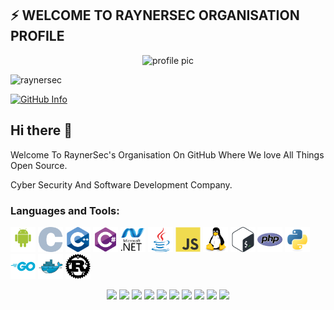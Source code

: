 <p align="center">
<!--  <p align="left"> <img src="https://gpvc.arturio.dev/raynersec" alt="raynersec" /></p> -->

## ⚡ WELCOME TO RAYNERSEC ORGANISATION PROFILE

<p align="center"><img alt="profile pic" width="195px" src="https://avatars.githubusercontent.com/u/54022039?s=200&v=4" /></p>

<p align="left"> <img src="https://komarev.com/ghpvc/?username=raynersec&style=flat-square&color=brightgreen" alt="raynersec" /></p>

[![GitHub Info](https://stats.justsong.cn/api/github?username=raynersec&theme=dark)](https://github.com/raynersec)

## Hi there 👋

Welcome To RaynerSec's Organisation On GitHub Where We love All Things Open Source.

Cyber Security And Software Development Company.

<h3 align="left">Languages and Tools:</h3>
<p align="left">
<a href="https://developer.android.com" target="_blank"> <img src="https://raw.githubusercontent.com/devicons/devicon/master/icons/android/android-original-wordmark.svg" alt="android" width="40" height="40"/></a>
<a href="https://www.cprogramming.com/" target="_blank"> <img src="https://raw.githubusercontent.com/devicons/devicon/master/icons/c/c-original.svg" alt="c" width="40" height="40"/></a>
<a href="https://www.w3schools.com/cpp/" target="_blank"> <img src="https://raw.githubusercontent.com/devicons/devicon/master/icons/cplusplus/cplusplus-original.svg" alt="cplusplus" width="40" height="40"/></a>
<a href="https://www.w3schools.com/cs/" target="_blank"> <img src="https://raw.githubusercontent.com/devicons/devicon/master/icons/csharp/csharp-original.svg" alt="csharp" width="40" height="40"/></a>
<a href="https://dotnet.microsoft.com/" target="_blank"> <img src="https://raw.githubusercontent.com/devicons/devicon/master/icons/dot-net/dot-net-original-wordmark.svg" alt="dotnet" width="40" height="40"/></a>
<a href="https://www.java.com" target="_blank"> <img src="https://raw.githubusercontent.com/devicons/devicon/master/icons/java/java-original.svg" alt="java" width="40" height="40"/></a>
<a href="https://developer.mozilla.org/en-US/docs/Web/JavaScript" target="_blank"> <img src="https://raw.githubusercontent.com/devicons/devicon/master/icons/javascript/javascript-original.svg" alt="javascript" width="40" height="40"/></a>
<a href="https://www.linux.org/" target="_blank"> <img src="https://raw.githubusercontent.com/devicons/devicon/master/icons/linux/linux-original.svg" alt="linux" width="40" height="40"/></a>
<a href="https://www.gnu.org/software/bash/" target="_blank"> <img src="https://raw.githubusercontent.com/devicons/devicon/master/icons/bash/bash-original.svg" alt="bash" width="40" height="40"/></a>
<a href="https://www.php.net" target="_blank"> <img src="https://raw.githubusercontent.com/devicons/devicon/master/icons/php/php-original.svg" alt="php" width="40" height="40"/></a>
<a href="https://www.python.org" target="_blank"> <img src="https://raw.githubusercontent.com/devicons/devicon/master/icons/python/python-original.svg" alt="python" width="40" height="40"/></a>
<a href="https://golang.org/" target="_blank"> <img src="https://raw.githubusercontent.com/devicons/devicon/master/icons/go/go-original-wordmark.svg" alt="golang" width="40" height="40"/></a>
<a href="https://www.docker.com/" target="_blank"> <img src="https://raw.githubusercontent.com/devicons/devicon/master/icons/docker/docker-original.svg" alt="docker" width="40" height="40"/></a>
<a href="https://www.rust-lang.org/" target="_blank"> <img src="https://raw.githubusercontent.com/devicons/devicon/master/icons/rust/rust-original.svg" alt="rust" width="40" height="40"/></a>
</p>

<p align="center">
<a href="https://github.com/raynersec/Kali-Nethunter-In-Termux"><img src="https://github-readme-stats.vercel.app/api/pin/?username=raynersec&repo=Kali-Nethunter-In-Termux&theme=dark"></a>
<a href="https://github.com/raynersec/Hyper-V-Switch"><img src="https://github-readme-stats.vercel.app/api/pin/?username=raynersec&repo=Hyper-V-Switch&theme=dark"></a>
<a href="https://github.com/raynersec/Hyper-V-Toggle"><img src="https://github-readme-stats.vercel.app/api/pin/?username=raynersec&repo=Hyper-V-Toggle&theme=dark"></a>
<a href="https://github.com/raynersec/Windows-Recall-Switch"><img src="https://github-readme-stats.vercel.app/api/pin/?username=raynersec&repo=Windows-Recall-Switch&theme=dark"></a>
<a href="https://github.com/raynersec/Windows-Recall-Toggle"><img src="https://github-readme-stats.vercel.app/api/pin/?username=raynersec&repo=Windows-Recall-Toggle&theme=dark"></a>
<a href="https://github.com/raynersec/TermuxBackup"><img src="https://github-readme-stats.vercel.app/api/pin/?username=raynersec&repo=TermuxBackup&theme=dark"></a>
<a href="https://github.com/raynersec/pykalimux"><img src="https://github-readme-stats.vercel.app/api/pin/?username=raynersec&repo=pykalimux&theme=dark"></a>
<a href="https://github.com/raynersec/pymuxkali"><img src="https://github-readme-stats.vercel.app/api/pin/?username=raynersec&repo=pymuxkali&theme=dark"></a>
<a href="https://github.com/raynersec/bashkalimux"><img src="https://github-readme-stats.vercel.app/api/pin/?username=raynersec&repo=bashkalimux&theme=dark"></a>
<a href="https://github.com/raynersec/bashmuxkali"><img src="https://github-readme-stats.vercel.app/api/pin/?username=raynersec&repo=bashmuxkali&theme=dark"></a>
</p>

<!--

**Here are some ideas to get you started:**

🙋‍♀️ A short introduction - what is your organization all about?
🌈 Contribution guidelines - how can the community get involved?
👩‍💻 Useful resources - where can the community find your docs? Is there anything else the community should know?
🍿 Fun facts - what does your team eat for breakfast?
🧙 Remember, you can do mighty things with the power of [Markdown](https://docs.github.com/github/writing-on-github/getting-started-with-writing-and-formatting-on-github/basic-writing-and-formatting-syntax)
-->

